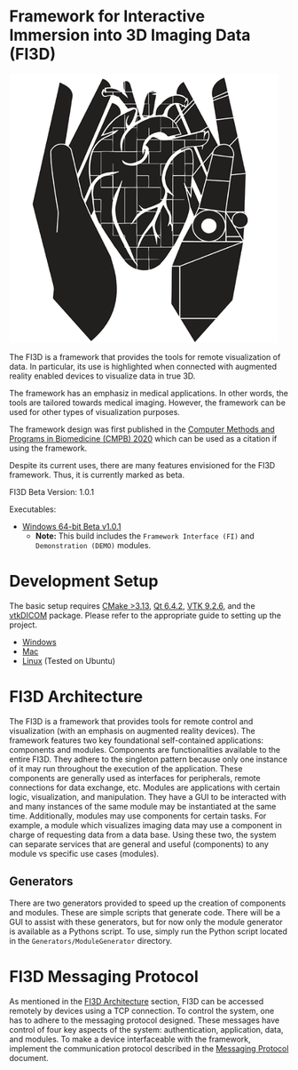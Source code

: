 # Framework for Interactive Immersion into 3D Imaging Data (FI3D)

![FI3D Logo](Documentation/FI3DLogo.png)

The FI3D is a framework that provides the tools for remote visualization of data. In particular, its use is highlighted when connected with augmented reality enabled devices to visualize data in true 3D. 

The framework has an emphasiz in medical applications. In other words, the tools are tailored towards medical imaging. However, the framework can be used for other types of visualization purposes.

The framework design was first published in the [Computer Methods and Programs in Biomedicine (CMPB) 2020](https://www.sciencedirect.com/science/article/abs/pii/S0169260720316126) which can be used as a citation if using the framework.

Despite its current uses, there are many features envisioned for the FI3D framework. Thus, it is currently marked as beta.

FI3D Beta Version: 1.0.1

Executables:
* [Windows 64-bit Beta v1.0.1](Builds/Windows_64-bit_FI3D_Beta_v1.0.1.zip)
  * <b>Note:</b> This build includes the `Framework Interface (FI)` and `Demonstration (DEMO)` modules.

# Development Setup

The basic setup requires [CMake >3.13](https://cmake.org/download/), [Qt 6.4.2](https://www.qt.io/download), [VTK 9.2.6](https://vtk.org/download/), and the [vtkDICOM](https://github.com/dgobbi/vtk-dicom) package. Please refer to the appropriate guide to setting up the project.

* [Windows](Documentation/WindowsSetup.MD)
* [Mac](Documentation/MacSetup.MD)
* [Linux](Documentation/LinuxSetup.MD) (Tested on Ubuntu)

# FI3D Architecture

The FI3D is a framework that provides tools for remote control and visualization (with an emphasis on augmented reality devices). The framework features two key foundational self-contained applications: components and modules. Components are functionalities available to the entire FI3D. They adhere to the singleton pattern because only one instance of it may run throughout the execution of the application. These components are generally used as interfaces for peripherals, remote connections for data exchange, etc. Modules are applications with certain logic,  visualization, and manipulation. They have a GUI to be interacted with and many instances of the same module may be instantiated at the same time. Additionally, modules may use components for certain tasks. For example, a module which visualizes imaging data may use a component in charge of requesting data from a data base. Using these two, the system can separate services that are general and useful (components) to any module vs specific use cases (modules). 

## Generators

There are two generators provided to speed up the creation of components and modules. These are simple scripts that generate code. There will be a GUI to assist with these generators, but for now only the module generator is available as a Pythons script. To use, simply run the Python script located in the `Generators/ModuleGenerator` directory.

# FI3D Messaging Protocol

As mentioned in the [FI3D Architecture](#fi3d-architecture) section, FI3D can be accessed remotely by devices using a TCP connection. To control the system, one has to adhere to the messaging protocol designed. These messages have control of four key aspects of the system: authentication, application, data, and modules. To make a device interfaceable with the framework, implement the communication protocol described in the [Messaging Protocol](Documentation/FI3DMessagingProtocol/FI3DMessagingProtocol.MD) document.